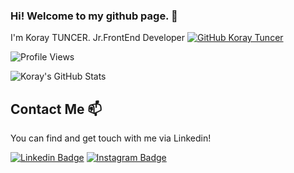### Hi! Welcome to my github page. 👋


I'm Koray TUNCER. Jr.FrontEnd Developer 
[![GitHub Koray Tuncer](https://img.shields.io/github/followers/koraytuncer?label=follow&style=social)](https://github.com/koraytuncer)

![Profile Views](https://komarev.com/ghpvc/?username=koraytuncer)

![Koray's GitHub Stats](https://github-readme-stats.vercel.app/api?username=koraytuncer&show_icons=true)


## Contact Me 📫

You can find and get touch with me via Linkedin!

[![Linkedin Badge](https://img.shields.io/badge/koraytuncer-follow%20on%20linkedin-blue?style=for-the-badge&logo=linkedin)](https://www.linkedin.com/in/koray-tuncer-0368317b/)
[![Instagram Badge](https://img.shields.io/badge/koraytuncer-follow%20on%20behance-blue?style=for-the-badge&logo=behance)](https://behance.com/ismikoraymis/)

